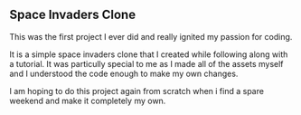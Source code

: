 ## Space Invaders Clone

This was the first project I ever did and really ignited my passion for coding. 

It is a simple space invaders clone that I created while following along with a tutorial. It was particully special to me as I made all of the assets myself and I understood the code enough to make my own changes.

I am hoping to do this project again from scratch when i find a spare weekend and make it completely my own.

